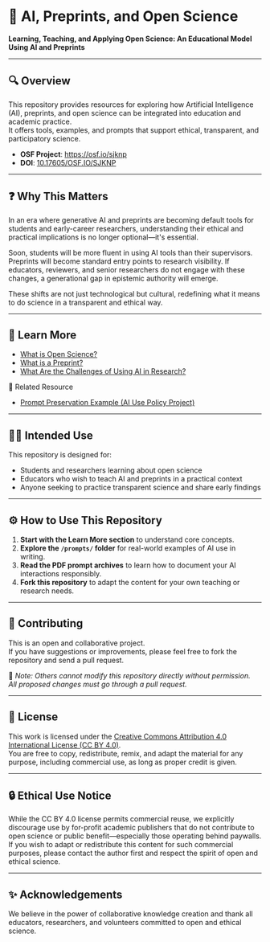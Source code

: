 # 🧠 AI, Preprints, and Open Science  
**Learning, Teaching, and Applying Open Science: An Educational Model Using AI and Preprints**

---

## 🔍 Overview
This repository provides resources for exploring how Artificial Intelligence (AI), preprints, and open science can be integrated into education and academic practice.  
It offers tools, examples, and prompts that support ethical, transparent, and participatory science.

- **OSF Project**: https://osf.io/sjknp  
- **DOI**: [10.17605/OSF.IO/SJKNP](https://doi.org/10.17605/OSF.IO/SJKNP)

---

## ❓ Why This Matters
In an era where generative AI and preprints are becoming default tools for students and early-career researchers, understanding their ethical and practical implications is no longer optional—it's essential.

Soon, students will be more fluent in using AI tools than their supervisors. Preprints will become standard entry points to research visibility. If educators, reviewers, and senior researchers do not engage with these changes, a generational gap in epistemic authority will emerge.

These shifts are not just technological but cultural, redefining what it means to do science in a transparent and ethical way.

---

## 📘 Learn More

- [What is Open Science?](docs/what-is-open-science.md)
- [What is a Preprint?](docs/what-is-a-preprint.md)
- [What Are the Challenges of Using AI in Research?](docs/what-are-the-challenges-of-using-ai-in-research.md)

📄 Related Resource

- [Prompt Preservation Example (AI Use Policy Project)](https://github.com/KenjiroShiraishi/ai-use-policy-in-scholarly-writing)

---

## 🧑‍🏫 Intended Use
This repository is designed for:

- Students and researchers learning about open science  
- Educators who wish to teach AI and preprints in a practical context  
- Anyone seeking to practice transparent science and share early findings

---

## ⚙️ How to Use This Repository

1. **Start with the Learn More section** to understand core concepts.
2. **Explore the `/prompts/` folder** for real-world examples of AI use in writing.
3. **Read the PDF prompt archives** to learn how to document your AI interactions responsibly.
4. **Fork this repository** to adapt the content for your own teaching or research needs.

---

## 🤝 Contributing

This is an open and collaborative project.  
If you have suggestions or improvements, please feel free to fork the repository and send a pull request.

📌 *Note: Others cannot modify this repository directly without permission.  
All proposed changes must go through a pull request.*

---

## 🔖 License

This work is licensed under the [Creative Commons Attribution 4.0 International License (CC BY 4.0)](https://creativecommons.org/licenses/by/4.0/).  
You are free to copy, redistribute, remix, and adapt the material for any purpose, including commercial use, as long as proper credit is given.

---

## 🔒 Ethical Use Notice

While the CC BY 4.0 license permits commercial reuse, we explicitly discourage use by for-profit academic publishers that do not contribute to open science or public benefit—especially those operating behind paywalls.  
If you wish to adapt or redistribute this content for such commercial purposes, please contact the author first and respect the spirit of open and ethical science.

---

## ✨ Acknowledgements

We believe in the power of collaborative knowledge creation and thank all educators, researchers, and volunteers committed to open and ethical science.

